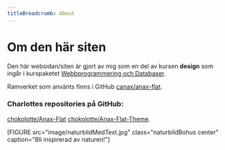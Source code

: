 ```yaml
---
titleBreadcrumb: About
...
```


Om den här siten
================


Den här websidan/siten är gjort av mig som en del av kursen __design__ som ingår i kurspaketet [Webbprogrammering och Databaser](https://www.bth.se/kurspaket/KP852/20172/).

Ramverket som använts finns i GitHub [canax/anax-flat](https://github.com/canax/anax-flat).

### Charlottes repositories på GitHub:
[chokolotte/Anax-Flat](https://github.com/chokolotte/Anax-Flat)
[chokolotte/Anax-Flat-Theme](https://github.com/chokolotte/anax-flat-theme).

[FIGURE src="image/naturbildMedText.jpg" class="naturbildBohus center" caption="Bli inspirerad av naturen!"]
